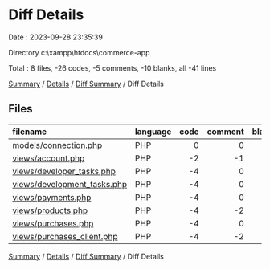 # Diff Details

Date : 2023-09-28 23:35:39

Directory c:\\xampp\\htdocs\\commerce-app

Total : 8 files,  -26 codes, -5 comments, -10 blanks, all -41 lines

[Summary](results.md) / [Details](details.md) / [Diff Summary](diff.md) / Diff Details

## Files
| filename | language | code | comment | blank | total |
| :--- | :--- | ---: | ---: | ---: | ---: |
| [models/connection.php](/models/connection.php) | PHP | 0 | 0 | -3 | -3 |
| [views/account.php](/views/account.php) | PHP | -2 | -1 | -4 | -7 |
| [views/developer_tasks.php](/views/developer_tasks.php) | PHP | -4 | 0 | 0 | -4 |
| [views/development_tasks.php](/views/development_tasks.php) | PHP | -4 | 0 | -1 | -5 |
| [views/payments.php](/views/payments.php) | PHP | -4 | 0 | 0 | -4 |
| [views/products.php](/views/products.php) | PHP | -4 | -2 | 0 | -6 |
| [views/purchases.php](/views/purchases.php) | PHP | -4 | 0 | 0 | -4 |
| [views/purchases_client.php](/views/purchases_client.php) | PHP | -4 | -2 | -2 | -8 |

[Summary](results.md) / [Details](details.md) / [Diff Summary](diff.md) / Diff Details